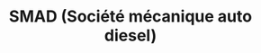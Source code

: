 ---
title: "SMAD (Société mécanique auto diesel)"
url: /pignans/smad-societe-mecanique-auto-diesel/
shop: Autowerkstatt
---